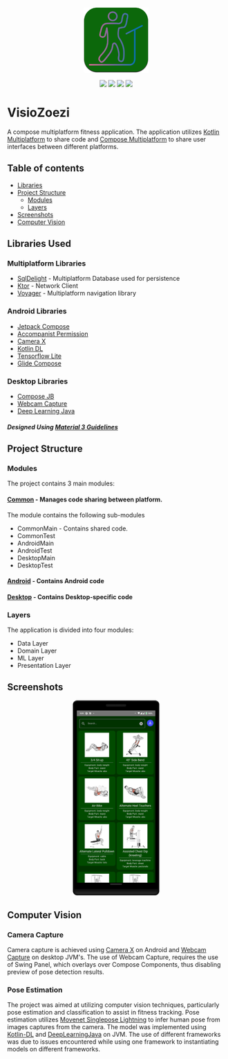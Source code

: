 <p align="center"><img src="resources/app_icon.png" alt="VisioZoezi" width="150px"></p>

<p align="center"> 
<img  src="https://img.shields.io/badge/-KOTLIN-013200?logo=kotlin&logoColor=green&style=for-the-badge">
<img  src="https://img.shields.io/badge/-ANDROID-013200?logo=android&logoColor=green&style=for-the-badge">
<img  src="https://img.shields.io/badge/-WINDOWS-013200?logo=windows&logoColor=green&style=for-the-badge">
<img  src="https://img.shields.io/badge/-UBUNTU-013200?logo=linux&logoColor=green&style=for-the-badge">
</p>

# VisioZoezi

A compose multiplatform fitness application. The application utilizes [Kotlin Multiplatform](https://kotlinlang.org/docs/multiplatform.html) to share code and [Compose Multiplatform](https://www.jetbrains.com/lp/compose-mpp/) to share user interfaces between different platforms.

## Table of contents
- [Libraries](##libraries-used)
- [Project Structure](##project-structure)
  - [Modules](###modules)
  - [Layers](###layers)
- [Screenshots](##screenshots)
- [Computer Vision](##computer-ision)

## Libraries Used
### Multiplatform Libraries
  - [SqlDelight](https://cashapp.github.io/sqldelight/) - Multiplatform Database used for persistence
  - [Ktor](https://ktor.io/docs/create-client.html) - Network Client
  - [Voyager](https://voyager.adriel.cafe/) - Multiplatform navigation library
  
### Android Libraries
  - [Jetpack Compose](https://developer.android.com/jetpack/compose)
  - [Accompanist Permission](https://google.github.io/accompanist/permissions/)
  - [Camera X](https://developer.android.com/training/camerax)
  - [Kotlin DL](https://github.com/Kotlin/kotlindl)
  - [Tensorflow Lite](https://www.tensorflow.org/lite)
  - [Glide Compose](https://bumptech.github.io/glide/int/compose.html)
  
### Desktop Libraries
  - [Compose JB](https://github.com/JetBrains/compose-jb/)
  - [Webcam Capture](https://github.com/sarxos/webcam-capture)
  - [Deep Learning Java](https://djl.ai/s)

##### Designed Using [Material 3 Guidelines](https://m3.material.io/)

## Project Structure
### Modules
The project contains 3 main modules:

#### [Common](https://github.com/BKMbigo/VisioZoezi/tree/main/common) - Manages code sharing between platform. 
The module contains the following sub-modules
  - CommonMain - Contains shared code.
  - CommonTest
  - AndroidMain
  - AndroidTest
  - DesktopMain
  - DesktopTest
#### [Android](https://github.com/BKMbigo/VisioZoezi/tree/main/android) - Contains Android code
#### [Desktop](https://github.com/BKMbigo/VisioZoezi/tree/main/desktop) - Contains Desktop-specific code

### Layers
The application is divided into four modules:
  - Data Layer
  - Domain Layer
  - ML Layer
  - Presentation Layer

## Screenshots
<p align="center"><img src="resources/home_screen_android_dark.png" alt="VisioZoezi" width="200px"></p>

## Computer Vision
### Camera Capture
Camera capture is achieved using [Camera X](https://developer.android.com/training/camerax) on Android and [Webcam Capture](https://github.com/sarxos/webcam-capture) on desktop JVM's. The use of Webcam Capture, requires the use of Swing Panel, which overlays over Compose Components, thus disabling preview of pose detection results.

### Pose Estimation
The project was aimed at utilizing computer vision techniques, particularly pose estimation and classification to assist in fitness tracking. Pose estimation utilizes [Movenet Singlepose Lightning](https://tfhub.dev/google/movenet/singlepose/lightning/4) to infer human pose from images captures from the camera. The model was implemented using [Kotlin-DL](https://github.com/Kotlin/kotlindl) and [DeepLearningJava](https://djl.ai/s) on JVM. The use of different frameworks was due to issues encountered while using one framework to instantiating models on different frameworks.

#

